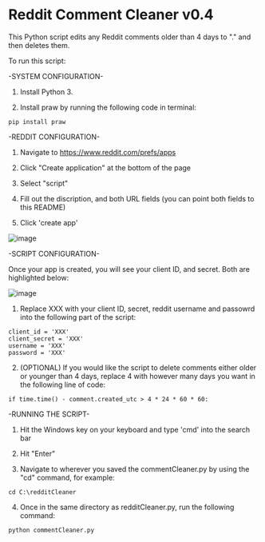 # Reddit Comment Cleaner v0.4
This Python script edits any Reddit comments older than 4 days to "." and then deletes them. 

To run this script:

-SYSTEM CONFIGURATION-

1. Install Python 3. 

2. Install praw by running the following code in terminal:

```
pip install praw
```


-REDDIT CONFIGURATION-

1. Navigate to https://www.reddit.com/prefs/apps

2. Click "Create application" at the bottom of the page

3. Select "script"

4. Fill out the discription, and both URL fields (you can point both fields to this README)

5. Click 'create app'

![image](https://user-images.githubusercontent.com/130249301/234336730-dbe61b3f-ffed-4f1f-ab35-b5fe1239d72c.png)


-SCRIPT CONFIGURATION-

Once your app is created, you will see your client ID, and secret. Both are highlighted below:

![image](https://user-images.githubusercontent.com/130249301/234361938-e09c0f87-e6b8-4b6b-9916-593b4bbcf35d.png)

1. Replace XXX with your client ID, secret, reddit username and passowrd into the following part of the script:

```
client_id = 'XXX'
client_secret = 'XXX'
username = 'XXX'
password = 'XXX'
```

2. (OPTIONAL) If you would like the script to delete comments either older or younger than 4 days, replace 4 with however many days you want in the following line of code:

```
if time.time() - comment.created_utc > 4 * 24 * 60 * 60:
```


-RUNNING THE SCRIPT-

1. Hit the Windows key on your keyboard and type 'cmd' into the search bar

2. Hit "Enter"

3. Navigate to wherever you saved the commentCleaner.py by using the "cd" command, for example:

```
cd C:\redditCleaner
```

4. Once in the same directory as redditCleaner.py, run the following command:

```
python commentCleaner.py
```
